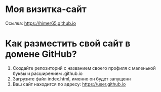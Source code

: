 # Моя визитка-сайт
Ссылка: https://himer65.github.io

# Как разместить свой сайт в домене GitHub?
1. Создайте репозиторий с названием своего профиля с маленькой буквы и расширением .github.io
2. Загрузите файл index.html, именно он будет запущенн
3. Ваш сайт находится по адресу: https://user.github.io

